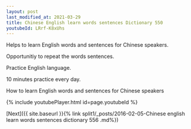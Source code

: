 ```yaml
---
layout: post
last_modified_at: 2021-03-29
title: Chinese English learn words sentences Dictionary 550 
youtubeId: LRrf-K8xUhs
---
```

 
 
Helps to learn English words and sentences for Chinese speakers.

Opportunitiy to repeat the words sentences. 

Practice English language. 
 
10 minutes practice every day. 
 
How to learn English words and sentences for Chinese speakers 
 
{% include youtubePlayer.html id=page.youtubeId %}
 
 
[Next]({{ site.baseurl }}{% link  split1/_posts/2016-02-05-Chinese english learn words sentences dictionary 556 .md%})
 
